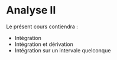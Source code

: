 Analyse II
=======================

Le présent cours contiendra :

- Intégration
- Intégration et dérivation
- Intégration sur un intervale quelconque